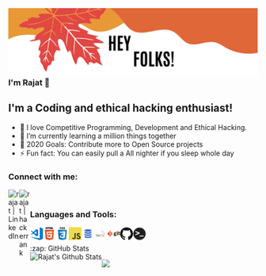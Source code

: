 <img align="left" src="https://github.com/rajat020730/rajat020730/blob/main/HEY2.svg" />

### I'm Rajat 👋


## I'm a Coding and ethical hacking enthusiast!

- 🔭 I love Competitive Programming, Development and Ethical Hacking.
- 🌱 I’m currently learning a million things together
- 🥅 2020 Goals: Contribute more to Open Source projects
- ⚡ Fun fact: You can easily pull a All nighter if you sleep whole day

### Connect with me:

[<img align="left" alt="rajat | LinkedIn" width="22px" src="https://cdn.jsdelivr.net/npm/simple-icons@v3/icons/linkedin.svg" />](https://www.linkedin.com/in/rajat-agarwal-b110931a7/)

[<img align="left" alt="rajat | hackerrank" width="22px" src="https://cdn.jsdelivr.net/npm/simple-icons@3.10.0/icons/hackerrank.svg" />](https://www.hackerrank.com/rajat020730)

<br />

### Languages and Tools:

<img align="left" alt="Visual Studio Code" width="26px" src="https://raw.githubusercontent.com/github/explore/80688e429a7d4ef2fca1e82350fe8e3517d3494d/topics/visual-studio-code/visual-studio-code.png" />
<img align="left" alt="HTML5" width="26px" src="https://raw.githubusercontent.com/github/explore/80688e429a7d4ef2fca1e82350fe8e3517d3494d/topics/html/html.png" />
<img align="left" alt="CSS3" width="26px" src="https://raw.githubusercontent.com/github/explore/80688e429a7d4ef2fca1e82350fe8e3517d3494d/topics/css/css.png" />
<img align="left" alt="JavaScript" width="26px" src="https://raw.githubusercontent.com/github/explore/80688e429a7d4ef2fca1e82350fe8e3517d3494d/topics/javascript/javascript.png" />
<img align="left" alt="SQL" width="26px" src="https://raw.githubusercontent.com/github/explore/80688e429a7d4ef2fca1e82350fe8e3517d3494d/topics/sql/sql.png" />
<img align="left" alt="MySQL" width="26px" src="https://raw.githubusercontent.com/github/explore/80688e429a7d4ef2fca1e82350fe8e3517d3494d/topics/mysql/mysql.png" />
<img align="left" alt="Git" width="26px" src="https://raw.githubusercontent.com/github/explore/80688e429a7d4ef2fca1e82350fe8e3517d3494d/topics/git/git.png" />
<img align="left" alt="GitHub" width="26px" src="https://raw.githubusercontent.com/github/explore/78df643247d429f6cc873026c0622819ad797942/topics/github/github.png" />
<img align="left" alt="Terminal" width="26px" src="https://raw.githubusercontent.com/github/explore/80688e429a7d4ef2fca1e82350fe8e3517d3494d/topics/terminal/terminal.png" />
<br>
<br>

  <summary>:zap: GitHub Stats</summary>

  <img align="left" alt="Rajat's Github Stats" src="https://github-readme-stats.codestackr.vercel.app/api?username=rajat020730&show_icons=true&hide_border=true" />

![](https://komarev.com/ghpvc/?username=rajat020730&label=PROFILE+VIEWS&style=plastic)
